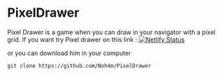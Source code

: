 # PixelDrawer 

Pixel Drawer is a game when you can draw in your navigator with a pixel grid.
If you want try Pixel drawer on this link : 
[![Netlify Status](https://api.netlify.com/api/v1/badges/02e1925d-34c6-41d6-a9da-3be650d62b50/deploy-status)](https://app.netlify.com/sites/pixel-drawer/deploys)

or you can download him in your computer 

    git clone https://github.com/Noh4m/PixelDrawer

